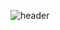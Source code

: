![header](https://capsule-render.vercel.app/api?type=waving&color=auto&height=300&section=header&text=Welcome%20to%20my%20Github&fontSize=70)
<!--
**Sminho/Sminho** is a ✨ _special_ ✨ repository because its `README.md` (this file) appears on your GitHub profile.

Here are some ideas to get you started:

- 🔭 I’m currently working on ...
- 🌱 I’m currently learning ...
- 👯 I’m looking to collaborate on ...
- 🤔 I’m looking for help with ...
- 💬 Ask me about ...
- 📫 How to reach me: ...
- 😄 Pronouns: ...
- ⚡ Fun fact: ...
-->
